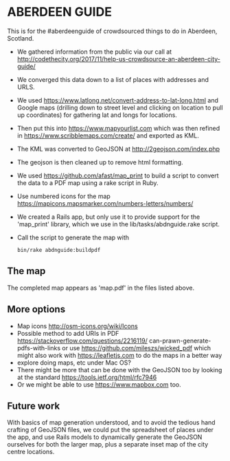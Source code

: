 # ABERDEEN GUIDE

This is for the #aberdeenguide of crowdsourced things to do in Aberdeen, Scotland.

* We gathered information from the public via our call at http://codethecity.org/2017/11/help-us-crowdsource-an-aberdeen-city-guide/
* We converged this data down to a list of places with addresses and URLS.
* We used https://www.latlong.net/convert-address-to-lat-long.html and Google maps (drilling down to street level and clicking on location to pull up coordinates) for gathering lat and longs for locations.
* Then put this into https://www.mapyourlist.com which was then refined in https://www.scribblemaps.com/create/ and exported as KML.
* The KML was converted to GeoJSON at http://2geojson.com/index.php
* The geojson is then cleaned up to remove html formatting.
* We used https://github.com/afast/map_print to build a script to convert the data to a PDF map using a rake script in Ruby.
* Use numbered icons for the map https://mapicons.mapsmarker.com/numbers-letters/numbers/
* We created a Rails app, but only use it to provide support for the 'map_print' library, which we use in the lib/tasks/abdnguide.rake script.
* Call the script to generate the map with

      bin/rake abdnguide:buildpdf

## The map
The completed map appears as 'map.pdf' in the files listed above.

## More options
* Map icons http://osm-icons.org/wiki/Icons
* Possible method to add URIs in PDF https://stackoverflow.com/questions/2216119/
can-prawn-generate-pdfs-with-links or use https://github.com/mileszs/wicked_pdf which might also work with 
https://leafletjs.com to do the maps in a better way
* explore doing maps, etc under Mac OS?
* There might be more that can be done with the GeoJSON too by looking at the standard https://tools.ietf.org/html/rfc7946
* Or we might be able to use https://www.mapbox.com too.

## Future work
With basics of map generation understood, and to avoid the tedious hand crafting of GeoJSON files, we could put the spreadsheet of places under the app, and use Rails models to dynamically generate the GeoJSON ourselves for both the larger map, plus a separate inset map of the city centre locations.


